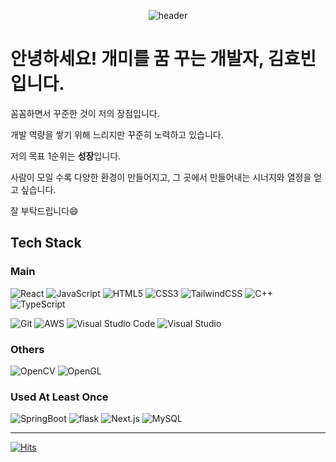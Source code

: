 <div align="center">  

  ![header](https://capsule-render.vercel.app/api?type=waving&color=gradient&customColorList=0,2,2,5,30&height=300&section=header&text=FE%20Developer&fontSize=90)

</div>

  # 안녕하세요! 개미를 꿈 꾸는 개발자, 김효빈입니다.


  꼼꼼하면서 꾸준한 것이 저의 장점입니다.
  
  개발 역량을 쌓기 위해 느리지만 꾸준히 노력하고 있습니다.
  
  저의 목표 1순위는 **성장**입니다.
  
  사람이 모일 수록 다양한 환경이 만들어지고, 그 곳에서 만들어내는 시너지와 열정을 얻고 싶습니다.
  
  잘 부탁드립니다😄

  
  ## Tech Stack 
  ### Main
    
![React](https://img.shields.io/badge/React-61DAFB.svg?style=flat-square&logo=React&logoColor=black)
![JavaScript](https://img.shields.io/badge/JavaScript-F7DF1E?style=flat-square&logo=javascript&logoColor=black)
![HTML5](https://img.shields.io/badge/HTML5-E34F26?style=flat-square&logo=html5&logoColor=white)
![CSS3](https://img.shields.io/badge/CSS3-1572B6?style=flat-square&logo=css3&logoColor=white)
![TailwindCSS](https://img.shields.io/badge/Tailwind%20CSS-06B6D4.svg?style=flat-square&logo=tailwindcss&logoColor=white)
![C++](https://img.shields.io/badge/C++-00599C?style=flat-square&logo=C%2B%2B&logoColor=white)
![TypeScript](https://img.shields.io/badge/Typescript-3178C6?style=flat-square&logo=Typescript&logoColor=white)

![Git](https://img.shields.io/badge/Git-F05032?style=flat-square&logo=git&logoColor=white)
![AWS](https://img.shields.io/badge/AWS-%23FF9900.svg?style=flat-square&logo=amazon-aws&logoColor=white)
![Visual Studio Code](https://img.shields.io/badge/Visual%20Studio%20Code-0078d7.svg?style=flat-square&logo=visual-studio-code&logoColor=white)
![Visual Studio](https://img.shields.io/badge/Visual%20Studio-5C2D91?style=flat-square&logo=VisualStudio&logoColor=white)

  ### Others
  ![OpenCV](https://img.shields.io/badge/OpenCV-5C3EE8?style=flat-square&logo=opencv&logoColor=black)
  ![OpenGL](https://img.shields.io/badge/OpenGL-5586A4?style=flat-square&logo=opengl&logoColor=black)

  
  ### Used At Least Once
  ![SpringBoot](https://img.shields.io/badge/SpringBoot-6DB33F?style=flat-square&logo=Spring&logoColor=white)
  ![flask](https://img.shields.io/badge/Flask-000000?style=flat-square&logo=Flask&logoColor=white)
  ![Next.js](https://img.shields.io/badge/Next.js-000000?style=flat-square&logo=Next.js&logoColor=white)
  ![MySQL](https://img.shields.io/badge/MySQL-4479A1?style=flat-square&logo=MySQL&logoColor=white)
  

  <hr/>
    
  [![Hits](https://hits.seeyoufarm.com/api/count/incr/badge.svg?url=https%3A%2F%2Fgithub.com%2Fkmyobin&count_bg=%234FB4FF&title_bg=%2340DBFE&icon=&icon_color=%23E7E7E7&title=hits&edge_flat=false)](https://hits.seeyoufarm.com)
